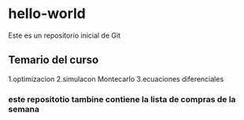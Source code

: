 # hello-world
Este es un repositorio inicial de Git

## Temario del curso 

1.optimizacion 
2.simulacon Montecarlo 
3.ecuaciones diferenciales 

### este repositotio tambine contiene la lista de compras de la semana 
